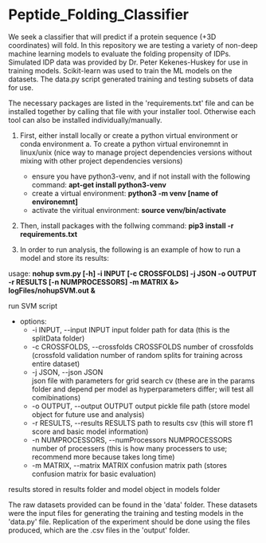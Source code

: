 # Peptide_Folding_Classifier
We seek a classifier that will predict if a protein sequence (+3D coordinates) will fold. In this repository we are testing a variety of non-deep machine learning models to evaluate the folding propensity of IDPs. Simulated IDP data was provided by Dr. Peter Kekenes-Huskey for use in training models. Scikit-learn was used to train the ML models on the datasets. The data.py script generated training and testing subsets of data for use.

The necessary packages are listed in the 'requirements.txt' file and can be installed together by calling that file with your installer tool. Otherwise each tool can also be installed individually/manually.
1. First, either install locally or create a python virtual environment or conda environment
  a. To create a python virtual environemnt in linux/unix (nice way to manage project dependencies versions without mixing with other project dependencies versions)
    - ensure you have python3-venv, and if not install with the following command: **apt-get install python3-venv**
    - create a virtual environment: **python3 -m venv [name of environemnt]**
    - activate the viritual environment: **source venv/bin/activate**
2. Then, install packages with the follwing command: **pip3 install -r requirements.txt**

3. In order to run analysis, the following is an example of how to run a model and store its results:

usage: **nohup svm.py [-h] -i INPUT [-c CROSSFOLDS] -j JSON -o OUTPUT -r RESULTS [-n NUMPROCESSORS] -m MATRIX &> logFiles/nohupSVM.out &**

run SVM script

- options:
  - -i INPUT, --input INPUT
                        input folder path for data (this is the splitData folder)
  - -c CROSSFOLDS, --crossfolds CROSSFOLDS
                        number of crossfolds (crossfold validation number of random splits for training across entire dataset)
  - -j JSON, --json JSON  
                        json file with parameters for grid search cv (these are in the params folder and depend per model as hyperparameters differ; will test all comibinations)
  - -o OUTPUT, --output OUTPUT
                        output pickle file path (store model object for future use and analysis)
  - -r RESULTS, --results RESULTS
                        path to results csv (this will store f1 score and basic model information)
  - -n NUMPROCESSORS, --numProcessors NUMPROCESSORS
                        number of processers (this is how many processers to use; recommend more because takes long time)
  - -m MATRIX, --matrix MATRIX
                        confusion matrix path (stores confusion matrix for basic evaluation)

results stored in results folder and model object in models folder

The raw datasets provided can be found in the 'data' folder. These datasets were the input files for generating the training and testing models in the 'data.py' file. Replication of the experiment should be done using the files produced, which are the .csv files in the 'output' folder.

